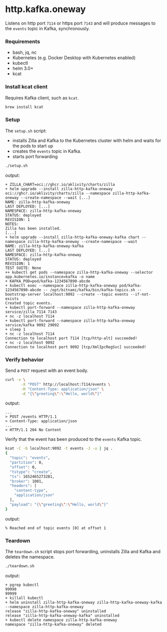 # http.kafka.oneway

Listens on http port `7114` or https port `7143` and will produce messages to the `events` topic in Kafka, synchronously.

### Requirements

- bash, jq, nc
- Kubernetes (e.g. Docker Desktop with Kubernetes enabled)
- kubectl
- helm 3.0+
- kcat

### Install kcat client

Requires Kafka client, such as `kcat`.

```bash
brew install kcat
```

### Setup

The `setup.sh` script:

- installs Zilla and Kafka to the Kubernetes cluster with helm and waits for the pods to start up
- creates the `events` topic in Kafka.
- starts port forwarding

```bash
./setup.sh
```

output:

```text
+ ZILLA_CHART=oci://ghcr.io/aklivity/charts/zilla
+ helm upgrade --install zilla-http-kafka-oneway oci://ghcr.io/aklivity/charts/zilla --namespace zilla-http-kafka-oneway --create-namespace --wait [...]
NAME: zilla-http-kafka-oneway
LAST DEPLOYED: [...]
NAMESPACE: zilla-http-kafka-oneway
STATUS: deployed
REVISION: 1
NOTES:
Zilla has been installed.
[...]
+ helm upgrade --install zilla-http-kafka-oneway-kafka chart --namespace zilla-http-kafka-oneway --create-namespace --wait
NAME: zilla-http-kafka-oneway-kafka
LAST DEPLOYED: [...]
NAMESPACE: zilla-http-kafka-oneway
STATUS: deployed
REVISION: 1
TEST SUITE: None
++ kubectl get pods --namespace zilla-http-kafka-oneway --selector app.kubernetes.io/instance=kafka -o name
+ KAFKA_POD=pod/kafka-1234567890-abcde
+ kubectl exec --namespace zilla-http-kafka-oneway pod/kafka-1234567890-abcde -- /opt/bitnami/kafka/bin/kafka-topics.sh --bootstrap-server localhost:9092 --create --topic events --if-not-exists
Created topic events.
+ kubectl port-forward --namespace zilla-http-kafka-oneway service/zilla 7114 7143
+ nc -z localhost 7114
+ kubectl port-forward --namespace zilla-http-kafka-oneway service/kafka 9092 29092
+ sleep 1
+ nc -z localhost 7114
Connection to localhost port 7114 [tcp/http-alt] succeeded!
+ nc -z localhost 9092
Connection to localhost port 9092 [tcp/XmlIpcRegSvc] succeeded!
```

### Verify behavior

Send a `POST` request with an event body.

```bash
curl -v \
       -X "POST" http://localhost:7114/events \
       -H "Content-Type: application/json" \
       -d "{\"greeting\":\"Hello, world\"}"
```

output:

```text
...
> POST /events HTTP/1.1
> Content-Type: application/json
...
< HTTP/1.1 204 No Content
```

Verify that the event has been produced to the `events` Kafka topic.

```bash
kcat -C -b localhost:9092 -t events -J -u | jq .
{
  "topic": "events",
  "partition": 0,
  "offset": 0,
  "tstype": "create",
  "ts": 1652465273281,
  "broker": 1001,
  "headers": [
    "content-type",
    "application/json"
  ],
  "payload": "{\"greeting\":\"Hello, world\"}"
}
```

output:

```text
% Reached end of topic events [0] at offset 1
```

### Teardown

The `teardown.sh` script stops port forwarding, uninstalls Zilla and Kafka and deletes the namespace.

```bash
./teardown.sh
```

output:

```text
+ pgrep kubectl
99998
99999
+ killall kubectl
+ helm uninstall zilla-http-kafka-oneway zilla-http-kafka-oneway-kafka --namespace zilla-http-kafka-oneway
release "zilla-http-kafka-oneway" uninstalled
release "zilla-http-kafka-oneway-kafka" uninstalled
+ kubectl delete namespace zilla-http-kafka-oneway
namespace "zilla-http-kafka-oneway" deleted
```
